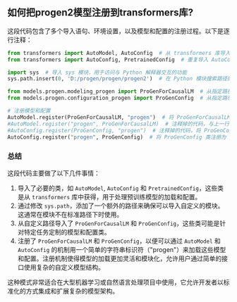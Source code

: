 ## 如何把progen2模型注册到transformers库?
这段代码包含了多个导入语句、环境设置，以及模型和配置的注册过程。以下是逐行注释：

```python
from transformers import AutoModel, AutoConfig  # 从 transformers 库导入 AutoModel 和 AutoConfig 类
from transformers import AutoConfig, PretrainedConfig  # 重复导入 AutoConfig，并导入 PretrainedConfig 类

import sys  # 导入 sys 模块，用于访问与 Python 解释器交互的功能
sys.path.insert(0, 'D:/progen/progen/progen2')  # 在 Python 模块搜索路径的最前面添加指定路径，以便导入模块

from models.progen.modeling_progen import ProGenForCausalLM  # 从指定路径导入 ProGenForCausalLM 类
from models.progen.configuration_progen import ProGenConfig  # 从指定路径导入 ProGenConfig 类

# 注册模型和配置
AutoModel.register(ProGenForCausalLM, "progen")  # 将 ProGenForCausalLM 类注册为 "progen"，使得可以通过 AutoModel 使用这个名称进行加载
#AutoModel.register("progen", ProGenForCausalLM)  # 注释掉的代码，与上一行功能相同，但语法顺序不同
#AutoConfig.register(ProGenConfig, "progen")  # 注释掉的代码，将 ProGenConfig 类注册为 "progen"
AutoConfig.register("progen", ProGenConfig)  # 将 ProGenConfig 类注册为 "progen"，使得可以通过 AutoConfig 使用这个名称进行加载
```

### 总结
这段代码主要做了以下几件事情：
1. 导入了必要的类，如 `AutoModel`, `AutoConfig` 和 `PretrainedConfig`，这些类是从 `transformers` 库中获得，用于处理预训练模型的加载和配置。
2. 通过修改 `sys.path`，添加了一个额外的路径来确保可以导入自定义的模块。这通常在模块不在标准路径下时使用。
3. 从自定义路径导入了 `ProGenForCausalLM` 和 `ProGenConfig`，这些类可能是针对特定任务定制的模型和配置类。
4. 注册了 `ProGenForCausalLM` 和 `ProGenConfig`，以便可以通过 `AutoModel` 和 `AutoConfig` 的机制用一个简单的字符串标识符（"progen"）来加载这些模型和配置。注册机制使得模型的加载更加灵活和模块化，允许用户通过简单的接口使用复杂的自定义模型结构。

这种模式非常适合在大型机器学习或自然语言处理项目中使用，它允许开发者以标准化的方式集成和扩展复杂的模型架构。
